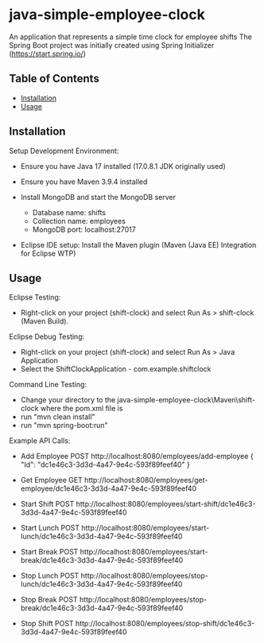 # java-simple-employee-clock
An application that represents a simple time clock for employee shifts
The Spring Boot project was initially created using Spring Initializer (https://start.spring.io/)

## Table of Contents

- [Installation](#installation)
- [Usage](#usage)

## Installation

Setup Development Environment:
- Ensure you have Java 17 installed (17.0.8.1 JDK originally used)
- Ensure you have Maven 3.9.4 installed
- Install MongoDB and start the MongoDB server
	- Database name: shifts
	- Collection name: employees
	- MongoDB port: localhost:27017

- Eclipse IDE setup: Install the Maven plugin (Maven (Java EE) Integration for Eclipse WTP)

## Usage

Eclipse Testing:
- Right-click on your project (shift-clock) and select Run As > shift-clock (Maven Build).

Eclipse Debug Testing:
- Right-click on your project (shift-clock) and select Run As > Java Application
- Select the ShiftClockApplication - com.example.shiftclock

Command Line Testing:
- Change your directory to the java-simple-employee-clock\Maven\shift-clock where the pom.xml file is
- run "mvn clean install"
- run "mvn spring-boot:run"

Example API Calls:
- Add Employee
POST http://localhost:8080/employees/add-employee
{
    "Id": "dc1e46c3-3d3d-4a47-9e4c-593f89feef40"
}

- Get Employee
GET http://localhost:8080/employees/get-employee/dc1e46c3-3d3d-4a47-9e4c-593f89feef40

- Start Shift
POST http://localhost:8080/employees/start-shift/dc1e46c3-3d3d-4a47-9e4c-593f89feef40

- Start Lunch
POST http://localhost:8080/employees/start-lunch/dc1e46c3-3d3d-4a47-9e4c-593f89feef40

- Start Break
POST http://localhost:8080/employees/start-break/dc1e46c3-3d3d-4a47-9e4c-593f89feef40

- Stop Lunch
POST http://localhost:8080/employees/stop-lunch/dc1e46c3-3d3d-4a47-9e4c-593f89feef40

- Stop Break
POST http://localhost:8080/employees/stop-break/dc1e46c3-3d3d-4a47-9e4c-593f89feef40

- Stop Shift
POST http://localhost:8080/employees/stop-shift/dc1e46c3-3d3d-4a47-9e4c-593f89feef40
